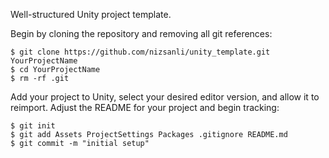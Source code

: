 Well-structured Unity project template.

Begin by cloning the repository and removing all git references:

```
$ git clone https://github.com/nizsanli/unity_template.git YourProjectName
$ cd YourProjectName
$ rm -rf .git
```

Add your project to Unity, select your desired editor version, and allow it to reimport. Adjust the README for your project and begin tracking:

```
$ git init
$ git add Assets ProjectSettings Packages .gitignore README.md
$ git commit -m "initial setup"
```

